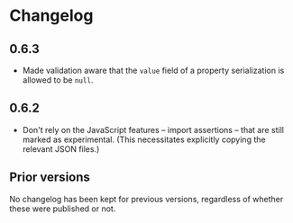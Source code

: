 # Changelog

## 0.6.3

* Made validation aware that the `value` field of a property serialization is allowed to be `null`.


## 0.6.2

* Don't rely on the JavaScript features – import assertions – that are still marked as experimental.
  (This necessitates explicitly copying the relevant JSON files.)


## Prior versions

No changelog has been kept for previous versions, regardless of whether these were published or not.

